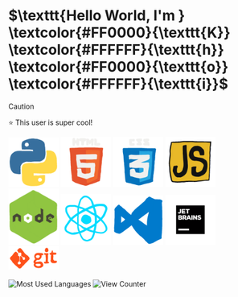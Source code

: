 <h1>
  $\texttt{Hello World, I'm }
   \textcolor{#FF0000}{\texttt{K}}
   \textcolor{#FFFFFF}{\texttt{h}}
   \textcolor{#FF0000}{\texttt{o}}
   \textcolor{#FFFFFF}{\texttt{i}}$
</h1>

> [!CAUTION]
> ⭐ This user is super cool!


<div>
  <img src="https://raw.githubusercontent.com/Rokawoo/Rokawoo/main/Logos/PYTHON.gif" alt="Python" title="Python" width="100" />
  <img src="https://raw.githubusercontent.com/Rokawoo/Rokawoo/main/Logos/HTML5.gif" alt="HTML5" title="HTML5" width="100" />
  <img src="https://raw.githubusercontent.com/Rokawoo/Rokawoo/main/Logos/CSS3.gif" alt="CSS" title="CSS" width="100" />
  <img src="https://raw.githubusercontent.com/Rokawoo/Rokawoo/main/Logos/JS.gif" alt="JS" title="JS" width="100" />
  <img src="https://raw.githubusercontent.com/Rokawoo/Rokawoo/main/Logos/NODE.gif" alt="Node" title="Node" width="100" />
  <img src="https://raw.githubusercontent.com/Rokawoo/Rokawoo/main/Logos/REACT.gif" alt="React" title="React" width="100" />
  <img src="https://raw.githubusercontent.com/Rokawoo/Rokawoo/main/Logos/VSCODE.gif" alt="VS Code" title="VS Code" width="100" />
  <img src="https://raw.githubusercontent.com/Rokawoo/Rokawoo/main/Logos/JETBRAINS.gif" alt="Jet Brains" title="Jet Brains" width="100" />
  <img src="https://raw.githubusercontent.com/Rokawoo/Rokawoo/main/Logos/GIT.gif" alt="GIT" title="GIT" width="100"/>
</div>

<br>

<img src="https://github-readme-stats.vercel.app/api/top-langs/?username=makhoi&layout=compact&theme=vision-friendly-dark&hide=jupyter%20notebook" alt="Most Used Languages" title="Lang Stats"/>
<img src="https://komarev.com/ghpvc/?username=makhoi&style=pastic&color=6568cc" alt="View Counter" draggable="false" />
